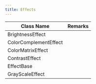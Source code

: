 ```yaml
---
title: Effects
---
```


|Class Name|Remarks|
|-|-|
|BrightnessEffect||
|ColorComplementEffect||
|ColorMatrixEffect||
|ContrastEffect||
|EffectBase||
|GrayScaleEffect||